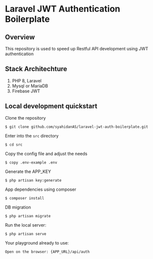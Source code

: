 # Laravel JWT Authentication Boilerplate

## Overview
This repository is used to speed up Restful API development using JWT authentication

## Stack Architechture
1. PHP 8, Laravel
2. Mysql or MariaDB
3. Firebase JWT

## Local development quickstart
Clone the repository
```
$ git clone github.com/syahidanAS/laravel-jwt-auth-boilerplate.git
```

Enter into the `src` directory
```
$ cd src
```
Copy the config file and adjust the needs
```
$ copy .env-example .env
```
Generate the APP_KEY
```
$ php artisan key:generate
```
App dependencies using composer
```
$ composer install
```
DB migration
```
$ php artisan migrate
```

Run the local server:
```
$ php artisan serve
```

Your playground already to use:
```
Open on the browser: {APP_URL}/api/auth
```
